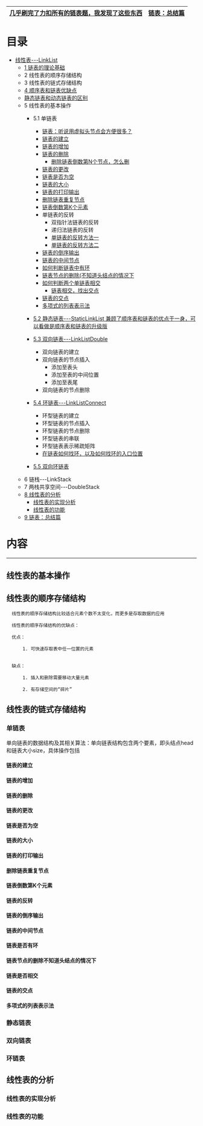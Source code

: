 
[几乎刷完了力扣所有的链表题，我发现了这些东西](https://lucifer.ren/blog/2020/11/08/linked-list/)|[链表：总结篇](https://mp.weixin.qq.com/s/vK0JjSTHfpAbs8evz5hH8A)|
---|---|

# 目录

  *  [线性表---LinkList]()
      *  [1 链表的理论基础](https://mp.weixin.qq.com/s?__biz=MzUxNjY5NTYxNA==&mid=2247488536&idx=2&sn=74702c7d7fb54b18199bc50d8e660d6a&scene=21#wechat_redirect)
      *  2 线性表的顺序存储结构
      *  3 线性表的链式存储结构
      *  [4 顺序表和链表优缺点](http://data.biancheng.net/view/162.html)
      *  [静态链表和动态链表的区别](https://blog.csdn.net/zhengqijun_/article/details/78192888#:~:text=%E9%9D%99%E6%80%81%E9%93%BE%E8%A1%A8%E5%92%8C%E5%8A%A8%E6%80%81%E9%93%BE%E8%A1%A8%E6%98%AF%E7%BA%BF%E6%80%A7%E8%A1%A8%E9%93%BE%E5%BC%8F,%E9%A2%84%E5%85%88%E5%88%86%E9%85%8D%E5%9C%B0%E5%9D%80%E7%A9%BA%E9%97%B4%E5%A4%A7%E5%B0%8F%E3%80%82&text=2%E3%80%81%E5%8A%A8%E6%80%81%E9%93%BE%E8%A1%A8%E6%98%AF%E7%94%A8,%E7%9A%84%E9%95%BF%E5%BA%A6%E4%B8%8A%E6%B2%A1%E6%9C%89%E9%99%90%E5%88%B6%E3%80%82)
      *  5 线性表的基本操作
         *  5.1 单链表
            * [链表：听说用虚拟头节点会方便很多？](https://mp.weixin.qq.com/s?__biz=MzUxNjY5NTYxNA==&mid=2247484132&idx=1&sn=032d3d00bdfb7179941306a2aa50c9f1&scene=21#wechat_redirect) 
            * [链表的建立](https://mp.weixin.qq.com/s?__biz=MzUxNjY5NTYxNA==&mid=2247484144&idx=1&sn=d2783ac63a1e93f7fc7d174308f6b400&scene=21#wechat_redirect)
            * [链表的增加](https://mp.weixin.qq.com/s?__biz=MzUxNjY5NTYxNA==&mid=2247484144&idx=1&sn=d2783ac63a1e93f7fc7d174308f6b400&scene=21#wechat_redirect)
            * [链表的删除](https://mp.weixin.qq.com/s?__biz=MzUxNjY5NTYxNA==&mid=2247484144&idx=1&sn=d2783ac63a1e93f7fc7d174308f6b400&scene=21#wechat_redirect)
              * [删除链表倒数第N个节点，怎么删](https://mp.weixin.qq.com/s?__biz=MzUxNjY5NTYxNA==&mid=2247488822&idx=2&sn=f431fba72493f4527d379bd077364a54&scene=21#wechat_redirect) 
            * [链表的更改](https://mp.weixin.qq.com/s?__biz=MzUxNjY5NTYxNA==&mid=2247484144&idx=1&sn=d2783ac63a1e93f7fc7d174308f6b400&scene=21#wechat_redirect)
            * [链表是否为空](#链表是否为空)
            * [链表的大小](#链表的大小)
            * [链表的打印输出](#链表的打印输出)
            * [删除链表重复节点](#删除链表重复节点)
            * [链表倒数第K个元素](#链表倒数第K个元素)
            * 单链表的反转
              * 双指针法链表的反转
              * 递归法链表的反转
              * [单链表的反转方法一](http://c.biancheng.net/view/8105.html)  
              * [单链表的反转方法二](https://mp.weixin.qq.com/s?__biz=MzUxNjY5NTYxNA==&mid=2247484158&idx=1&sn=60a756f681e2edeab28962c70b603ef9&scene=21#wechat_redirect)
            - [链表的倒序输出](#链表的倒序输出)
            - [链表的中间节点](#链表的中间节点)
            - [ 如何判断链表中有环](https://blog.csdn.net/sinat_35261315/article/details/79205157)
            - [链表节点的删除(不知道头结点的情况下](#链表节点的删除不知道头结点的情况下)
            - [ 如何判断两个单链表相交](https://www.nowcoder.com/questionTerminal/db55f7f21127403cb268ffad9d23af37)
              - [链表相交，找出交点](https://mp.weixin.qq.com/s?__biz=MzUxNjY5NTYxNA==&mid=2247488961&idx=2&sn=b14c2e7b54a8e44b0135128978685a8b&scene=21#wechat_redirect) 
            - [链表的交点](#链表的交点)
            - [多项式的列表表示法](#多项式的列表表示法)
            
         *  [5.2 静态链表---StaticLinkList  兼顾了顺序表和链表的优点于一身，可以看做是顺序表和链表的升级版](http://data.biancheng.net/view/163.html)
             
         *  [5.3 双向链表---LinkListDouble](#双向链表)
            -  双向链表的建立
            -  双向链表的节点插入
               - 添加至表头  
               - 添加至表的中间位置
               - 添加至表尾
            -  双向链表的节点删除
         *  [5.4 环链表---LinkListConnect](#环链表)
            - 环型链表的建立
            - 环型链表的节点插入
            - 环型链表的节点删除
            - 环型链表的串联
            - 环型链表表示稀疏矩阵
            - [在链表如何找环，以及如何找环的入口位置](https://mp.weixin.qq.com/s?__biz=MzUxNjY5NTYxNA==&mid=2247484171&idx=1&sn=72ba729f2f4b696dfc4987e232f1ad2d&scene=21#wechat_redirect)
         *  [5.5 双向环链表]()   
      *  6 链栈---LinkStack
      *  7 两栈共享空间---DoubleStack
      *  [8 线性表的分析](#线性表的分析)
         *  [线性表的实现分析](#线性表的实现分析)
         *  [线性表的功能](#线性表的功能)
      * [9 链表：总结篇](https://mp.weixin.qq.com/s/vK0JjSTHfpAbs8evz5hH8A)  

# 内容
---

## 线性表的基本操作
## 线性表的顺序存储结构

      线性表的顺序存储结构比较适合元素个数不太变化，而更多是存取数据的应用
      
      线性表的顺序存储结构的优缺点：
      
      优点：
      
          1. 可快速存取表中任一位置的元素
     
      
      缺点：
      
          1. 插入和删除需要移动大量元素
          
          2. 有存储空间的“碎片”
      
      
      
## 线性表的链式存储结构
### 单链表
单向链表的数据结构及其相关算法：单向链表结构包含两个要素，即头结点head和链表大小size，具体操作包括
#### 链表的建立
#### 链表的增加
#### 链表的删除
#### 链表的更改
#### 链表是否为空
#### 链表的大小
#### 链表的打印输出
#### 删除链表重复节点
#### 链表倒数第K个元素
#### 链表的反转
#### 链表的倒序输出
#### 链表的中间节点
#### 链表是否有环
#### 链表节点的删除不知道头结点的情况下
#### 链表是否相交
#### 链表的交点
#### 多项式的列表表示法

### 静态链表
### 双向链表
### 环链表
## 线性表的分析
### 线性表的实现分析
### 线性表的功能

